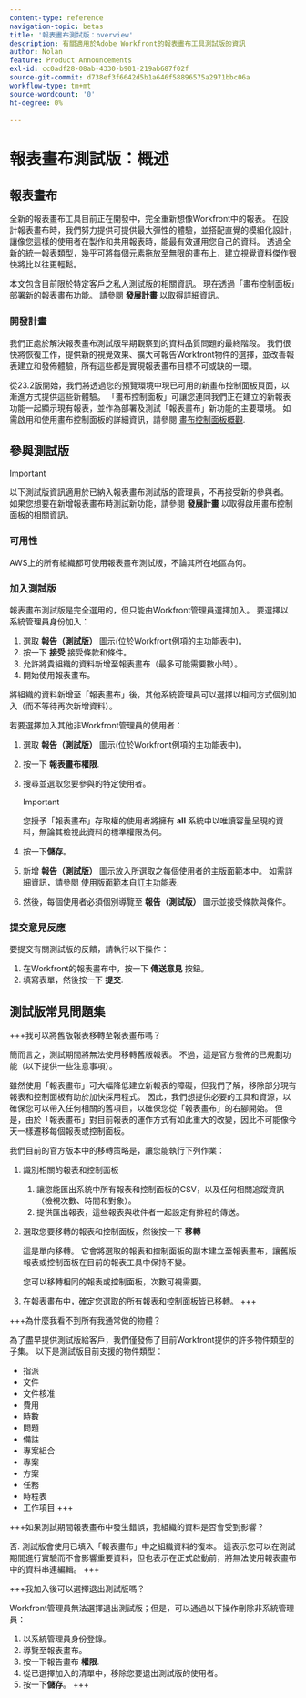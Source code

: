 ```yaml
---
content-type: reference
navigation-topic: betas
title: '報表畫布測試版：overview'
description: 有關適用於Adobe Workfront的報表畫布工具測試版的資訊
author: Nolan
feature: Product Announcements
exl-id: cc0adf28-08ab-4330-b901-219ab687f02f
source-git-commit: d738ef3f6642d5b1a646f58896575a2971bbc06a
workflow-type: tm+mt
source-wordcount: '0'
ht-degree: 0%

---
```



# 報表畫布測試版：概述

## 報表畫布

全新的報表畫布工具目前正在開發中，完全重新想像Workfront中的報表。 在設計報表畫布時，我們努力提供可提供最大彈性的體驗，並搭配直覺的模組化設計，讓像您這樣的使用者在製作和共用報表時，能最有效運用您自己的資料。 透過全新的統一報表類型，幾乎可將每個元素拖放至無限的畫布上，建立視覺資料傑作很快將比以往更輕鬆。

本文包含目前限於特定客戶之私人測試版的相關資訊。 現在透過「畫布控制面板」部署新的報表畫布功能。 請參閱 **發展計畫** 以取得詳細資訊。

### 開發計畫

我們正處於解決報表畫布測試版早期觀察到的資料品質問題的最終階段。 我們很快將恢復工作，提供新的視覺效果、擴大可報告Workfront物件的選擇，並改善報表建立和發佈體驗，所有這些都是實現報表畫布目標不可或缺的一環。

從23.2版開始，我們將透過您的預覽環境中現已可用的新畫布控制面板頁面，以漸進方式提供這些新體驗。 「畫布控制面板」可讓您連同我們正在建立的新報表功能一起顯示現有報表，並作為部署及測試「報表畫布」新功能的主要環境。 如需啟用和使用畫布控制面板的詳細資訊，請參閱 [畫布控制面板概觀](/help/quicksilver/reports-and-dashboards/dashboards/creating-and-managing-dashboards/canvas-dashboards-overview.md).

## 參與測試版

>[!IMPORTANT]
>
>以下測試版資訊適用於已納入報表畫布測試版的管理員，不再接受新的參與者。 如果您想要在新增報表畫布時測試新功能，請參閱 **發展計畫** 以取得啟用畫布控制面板的相關資訊。

### 可用性

AWS上的所有組織都可使用報表畫布測試版，不論其所在地區為何。

### 加入測試版

報表畫布測試版是完全選用的，但只能由Workfront管理員選擇加入。 要選擇以系統管理員身份加入：

1. 選取 **報告（測試版）** 圖示(位於Workfront例項的主功能表中)。
1. 按一下 **接受** 接受條款和條件。
1. 允許將貴組織的資料新增至報表畫布（最多可能需要數小時）。
1. 開始使用報表畫布。

將組織的資料新增至「報表畫布」後，其他系統管理員可以選擇以相同方式個別加入（而不等待再次新增資料）。

若要選擇加入其他非Workfront管理員的使用者：

1. 選取 **報告（測試版）** 圖示(位於Workfront例項的主功能表中)。
1. 按一下 **報表畫布權限**.
1. 搜尋並選取您要參與的特定使用者。

   >[!IMPORTANT]
   >
   >您授予「報表畫布」存取權的使用者將擁有 **all** 系統中以唯讀容量呈現的資料，無論其檢視此資料的標準權限為何。

1. 按一下&#x200B;**儲存**。
1. 新增 **報告（測試版）** 圖示放入所選取之每個使用者的主版面範本中。 如需詳細資訊，請參閱 [使用版面範本自訂主功能表](/help/quicksilver/administration-and-setup/customize-workfront/use-layout-templates/customize-main-menu.md).
1. 然後，每個使用者必須個別導覽至 **報告（測試版）** 圖示並接受條款與條件。

### 提交意見反應

要提交有關測試版的反饋，請執行以下操作：

1. 在Workfront的報表畫布中，按一下 **傳送意見** 按鈕。
1. 填寫表單，然後按一下 **提交**.

## 測試版常見問題集

+++我可以將舊版報表移轉至報表畫布嗎？

簡而言之，測試期間將無法使用移轉舊版報表。 不過，這是官方發佈的已規劃功能（以下提供一些注意事項）。

雖然使用「報表畫布」可大幅降低建立新報表的障礙，但我們了解，移除部分現有報表和控制面板有助於加快採用程式。 因此，我們想提供必要的工具和資源，以確保您可以帶入任何相關的舊項目，以確保您從「報表畫布」的右腳開始。 但是，由於「報表畫布」對目前報表的運作方式有如此重大的改變，因此不可能像今天一樣遷移每個報表或控制面板。

我們目前的官方版本中的移轉策略是，讓您能執行下列作業：

1. 識別相關的報表和控制面板

   1. 讓您能匯出系統中所有報表和控制面板的CSV，以及任何相關追蹤資訊（檢視次數、時間和對象）。
   1. 提供匯出報表，這些報表與收件者一起設定有排程的傳送。

1. 選取您要移轉的報表和控制面板，然後按一下 **移轉**

   這是單向移轉。 它會將選取的報表和控制面板的副本建立至報表畫布，讓舊版報表或控制面板在目前的報表工具中保持不變。

   您可以移轉相同的報表或控制面板，次數可視需要。

1. 在報表畫布中，確定您選取的所有報表和控制面板皆已移轉。
+++

+++為什麼我看不到所有我通常做的物體？

為了盡早提供測試版給客戶，我們僅發佈了目前Workfront提供的許多物件類型的子集。 以下是測試版目前支援的物件類型：

* 指派
* 文件
* 文件核准
* 費用
* 時數
* 問題
* 備註
* 專案組合
* 專案
* 方案
* 任務
* 時程表
* 工作項目
+++

+++如果測試期間報表畫布中發生錯誤，我組織的資料是否會受到影響？

否. 測試版會使用已填入「報表畫布」中之組織資料的復本。 這表示您可以在測試期間進行實驗而不會影響重要資料，但也表示在正式啟動前，將無法使用報表畫布中的資料串連編輯。
+++

+++我加入後可以選擇退出測試版嗎？

Workfront管理員無法選擇退出測試版；但是，可以通過以下操作刪除非系統管理員：

1. 以系統管理員身份登錄。
1. 導覽至報表畫布。
1. 按一下報告畫布 **權限**.
1. 從已選擇加入的清單中，移除您要退出測試版的使用者。
1. 按一下&#x200B;**儲存**。
+++
